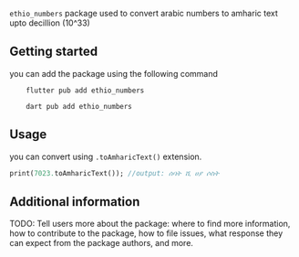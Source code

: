 `ethio_numbers` package used to convert arabic numbers to amharic text upto decillion (10^33)

<!-- ## Features

TODO: List what your package can do. Maybe include images, gifs, or videos. -->

## Getting started
you can add the package using the following command

```
    flutter pub add ethio_numbers
```

```
    dart pub add ethio_numbers
```


## Usage

you can convert using `.toAmharicText()` extension.


```dart
print(7023.toAmharicText()); //output: ሰባት ሺ ሀያ ሶስት
```

## Additional information

TODO: Tell users more about the package: where to find more information, how to
contribute to the package, how to file issues, what response they can expect
from the package authors, and more.
